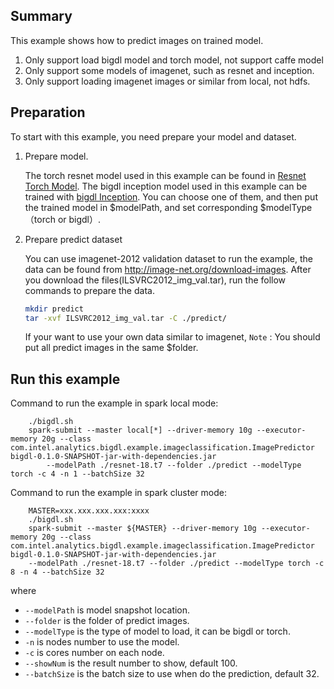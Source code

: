 ## Summary
 This example shows how to predict images on trained model.
 
1. Only support load bigdl model and torch model, not support caffe model
2. Only support some models of imagenet, such as resnet and inception.
3. Only support loading imagenet images or similar from local, not hdfs.

## Preparation

To start with this example, you need prepare your model and dataset.

1. Prepare model.

    The torch resnet model used in this example can be found in [Resnet Torch Model](https://github.com/facebook/fb.resnet.torch/tree/master/pretrained).
    The bigdl inception model used in this example can be trained with [bigdl Inception](https://github.com/intel-analytics/BigDL/tree/master/dl/src/main/scala/com/intel/analytics/bigdl/models/inception).
    You can choose one of them, and then put the trained model in $modelPath, and set corresponding $modelType（torch or bigdl）.
   
2. Prepare predict dataset

    You can use imagenet-2012 validation dataset to run the example, the data can be found from <http://image-net.org/download-images>.
    After you download the files(ILSVRC2012_img_val.tar), run the follow commands to prepare the data.
    
     ```bash
    mkdir predict
    tar -xvf ILSVRC2012_img_val.tar -C ./predict/
    ```
    
    If your want to use your own data similar to imagenet, <code>Note</code> : You should put all predict images in the same $folder.



## Run this example

Command to run the example in spark local mode:

```
    ./bigdl.sh 
    spark-submit --master local[*] --driver-memory 10g --executor-memory 20g --class com.intel.analytics.bigdl.example.imageclassification.ImagePredictor bigdl-0.1.0-SNAPSHOT-jar-with-dependencies.jar 
        --modelPath ./resnet-18.t7 --folder ./predict --modelType torch -c 4 -n 1 --batchSize 32
```


Command to run the example in spark cluster mode:

```
    MASTER=xxx.xxx.xxx.xxx:xxxx
    ./bigdl.sh 
    spark-submit --master ${MASTER} --driver-memory 10g --executor-memory 20g --class com.intel.analytics.bigdl.example.imageclassification.ImagePredictor bigdl-0.1.0-SNAPSHOT-jar-with-dependencies.jar 
    --modelPath ./resnet-18.t7 --folder ./predict --modelType torch -c 8 -n 4 --batchSize 32
```

where 

* ```--modelPath``` is model snapshot location.
* ```--folder``` is the folder of predict images.
* ```--modelType``` is the type of model to load, it can be bigdl or torch.
* ```-n``` is nodes number to use the model.
* ```-c``` is cores number on each node.
* ```--showNum``` is the result number to show, default 100.
* ```--batchSize``` is the batch size to use when do the prediction, default 32.